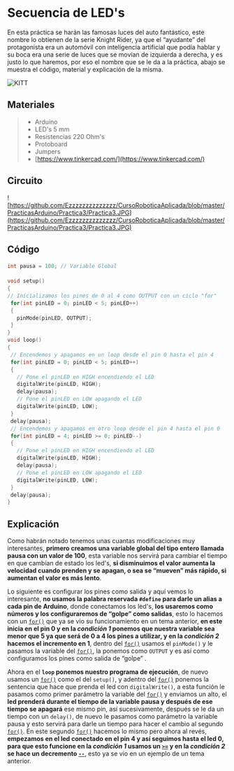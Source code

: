 # Secuencia de LED's

En esta práctica se harán las famosas luces del auto fantástico, este nombre lo obtienen de la serie Knight Rider, ya que el “ayudante” del protagonista era un automóvil con inteligencia artificial que podía hablar y su boca era una serie de luces que se movían de izquierda a derecha, y es justo lo que haremos, por eso el nombre que se le da a la práctica, abajo se muestra el código, material y explicación de la misma.

![KITT](http://31.media.tumblr.com/tumblr_mb84bj2Cqy1rpmo4ho1_r1_500.gif)

## Materiales 
> - Arduino
> - LED's 5 mm 
> - Resistencias 220 Ohm's
> - Protoboard
> - Jumpers
> - [https://www.tinkercad.com/](https://www.tinkercad.com/)

## Circuito

![https://github.com/Ezzzzzzzzzzzzzz/CursoRoboticaAplicada/blob/master/PracticasArduino/Practica3/Practica3.JPG](https://github.com/Ezzzzzzzzzzzzzz/CursoRoboticaAplicada/blob/master/PracticasArduino/Practica3/Practica3.JPG)

## Código
 ```c
 int pausa = 100; // Variable Global

void setup()
{
// Inicializamos los pines de 0 al 4 como OUTPUT con un ciclo "for"
  for(int pinLED = 0; pinLED < 5; pinLED++)
  {
    pinMode(pinLED, OUTPUT);
  }
}
void loop()
{
  // Encendemos y apagamos en un loop desde el pin 0 hasta el pin 4
  for(int pinLED = 0; pinLED < 5; pinLED++)
  {
    // Pone el pinLED en HIGH encendiendo el LED 
    digitalWrite(pinLED, HIGH);
    delay(pausa);
    // Pone el pinLED en LOW apagando el LED
    digitalWrite(pinLED, LOW);
  }
  delay(pausa);
  // Encendemos y apagamos en otro loop desde el pin 4 hasta el pin 0
  for(int pinLED = 4; pinLED >= 0; pinLED--)
  {
    // Pone el pinLED en HIGH encendiendo el LED 
    digitalWrite(pinLED, HIGH);
    delay(pausa);
    // Pone el pinLED en LOW apagando el LED 
    digitalWrite(pinLED, LOW);
  }
  delay(pausa);
}
```

## Explicación 

Como habrán notado tenemos unas cuantas modificaciones muy interesantes, **primero creamos una variable global del tipo entero llamada pausa con un valor de 100**, esta variable nos servirá para cambiar el tiempo en que cambian de estado los led's, **si disminuimos el valor aumenta la velocidad cuando prenden y se apagan, o sea se “mueven” más rápido, si aumentan el valor es más lento**.

Lo siguiente es configurar los pines como salida y aquí vemos lo interesante, **no usamos la palabra reservada ``#define`` para darle un alias a cada pin de Arduino**, donde conectamos los led's, **los usaremos como números y los configuraremos de “golpe” como salidas**, esto lo hacemos con un [``for()``](https://github.com/Ezzzzzzzzzzzzzz/CursoRoboticaAplicada/blob/master/Sentencias/Sentencia%20for.md) que ya se vio su funcionamiento en un tema anterior, **en este inicia en el pin 0 y en la _condición 1_ ponemos que nuestra variable sea menor que 5 ya que será de 0 a 4 los pines a utilizar, y en la _condición 2_ hacemos el incremento en 1**, dentro del [``for()``](https://github.com/Ezzzzzzzzzzzzzz/CursoRoboticaAplicada/blob/master/Sentencias/Sentencia%20for.md) usamos el ``pinMode()`` y le pasamos la variable del [``for()``](https://github.com/Ezzzzzzzzzzzzzz/CursoRoboticaAplicada/blob/master/Sentencias/Sentencia%20for.md), la ponemos como ``OUTPUT`` y es así como configuramos los pines como salida de “golpe” .

Ahora en el **``loop`` ponemos nuestro programa de ejecución**, de nuevo usamos un [``for()``](https://github.com/Ezzzzzzzzzzzzzz/CursoRoboticaAplicada/blob/master/Sentencias/Sentencia%20for.md) como el del ``setup()``, y adentro del [``for()``](https://github.com/Ezzzzzzzzzzzzzz/CursoRoboticaAplicada/blob/master/Sentencias/Sentencia%20for.md) ponemos la sentencia que hace que prenda el led con ``digitalWrite()``, a esta función le pasamos como primer parámetro la variable del [``for()``](https://github.com/Ezzzzzzzzzzzzzz/CursoRoboticaAplicada/blob/master/Sentencias/Sentencia%20for.md) y enviamos un alto, el **led prenderá durante el tiempo de la variable pausa y después de ese tiempo se apagará** ese mismo pin, así sucesivamente, después se le da un tiempo con un ``delay()``, de nuevo le pasamos como parámetro la variable pausa y esto servirá para darle un tiempo para hacer el cambio al segundo [``for()``](https://github.com/Ezzzzzzzzzzzzzz/CursoRoboticaAplicada/blob/master/Sentencias/Sentencia%20for.md). En este segundo [``for()``](https://github.com/Ezzzzzzzzzzzzzz/CursoRoboticaAplicada/blob/master/Sentencias/Sentencia%20for.md) hacemos lo mismo pero ahora al revés, **empezamos en el led conectado en el pin 4 y así seguimos hasta el led 0, para que esto funcione en la _condición 1_ usamos un [``>=``](https://github.com/Ezzzzzzzzzzzzzz/CursoRoboticaAplicada/blob/master/Operadores/Operadores%20Relacion.md) y en la _condición 2_ se hace un decremento [``--``](https://github.com/Ezzzzzzzzzzzzzz/CursoRoboticaAplicada/blob/master/Operadores/Operadores%20Asignaci%C3%B3n.md)**, esto ya se vio en un ejemplo de un tema anterior.

<!--stackedit_data:
eyJoaXN0b3J5IjpbLTE1OTg3MTkyMjUsMTYxNTg5ODI0NywxOD
g2OTUxNTA3LC01NTUwMjQ3MzIsMTk1NjQ3NDQxNiwxODkxMDgx
MzA0LDM2MDc0NjgxNl19
-->